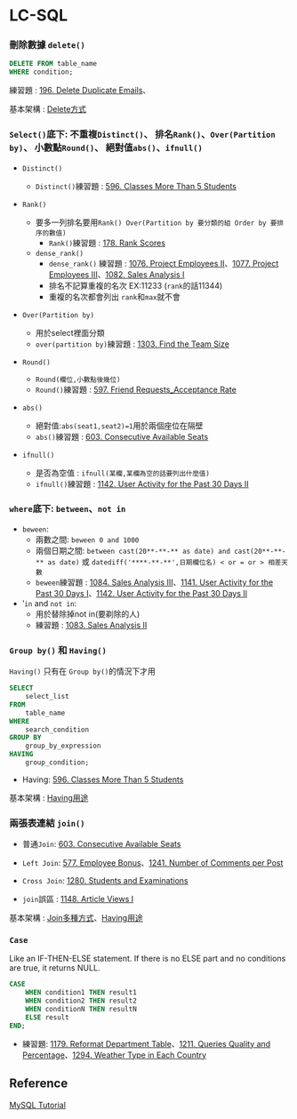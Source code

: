 # LC-SQL

### 刪除數據 `delete()`
```sql 
DELETE FROM table_name
WHERE condition;
```
練習題 : [196. Delete Duplicate Emails](./Leetcode-SQL/196.%20Delete%20Duplicate%20Emails.sql)、

基本架構 : [Delete方式](https://www.mysqltutorial.org/mysql-delete-statement.aspx)


### `Select()`底下: 不重複`Distinct()`、 排名`Rank()`、`Over(Partition by)`、 小數點`Round()`、 絕對值`abs()`、`ifnull()`
* `Distinct()`
  
  * `Distinct()`練習題 : [596. Classes More Than 5 Students](./Leetcode-SQL/596.%20Classes%20More%20Than%205%20Students.sql)
  
* `Rank()`
    * 要多一列排名要用`Rank() Over(Partition by 要分類的組 Order by 要排序的數值)`
      * `Rank()`練習題 : [178. Rank Scores](./Leetcode-SQL/178.%20Rank%20Scores.sql)
    * `dense_rank()`
      * `dense_rank()` 練習題 : [1076. Project Employees II](./Leetcode-SQL/1076.%20Project%20Employees%20II.sql)、[1077. Project Employees III](./Leetcode-SQL/1077.%20Project%20Employees%20III.sql)、[1082. Sales Analysis I](./Leetcode-SQL/1082.%20Sales%20Analysis%20I.sql)
      *  排名不記算重複的名次 EX:11233 (`rank`的話11344)
      *  重複的名次都會列出 `rank`和`max`就不會  
* `Over(Partition by)` 
  * 用於select裡面分類
  * `over(partition by)`練習題 : [1303. Find the Team Size](./Leetcode-SQL/1303.%20Find%20the%20Team%20Size)
* `Round()`
  * `Round(欄位,小數點後幾位)`
  * `Round()`練習題 : [597. Friend Requests_Acceptance Rate](./Leetcode-SQL/597.%20Friend%20Requests_Acceptance%20Rate)

* `abs()`
  * 絕對值:`abs(seat1,seat2)=1`用於兩個座位在隔壁
  * `abs()`練習題 : [603. Consecutive Available Seats](./Leetcode-SQL/603.%20Consecutive%20Available%20Seats.sql)
  
* `ifnull()`
  * 是否為空值 : `ifnull(某欄,某欄為空的話要列出什麼值)`
  * `ifnull()`練習題 : [1142. User Activity for the Past 30 Days II](./Leetcode-SQL/1142.%20User%20Activity%20for%20the%20Past%2030%20Days%20II.sql)

### `where`底下: `between`、`not in`
* `beween`:
  * 兩數之間: `beween 0 and 1000`
  * 兩個日期之間: `between cast(20**-**-** as date) and cast(20**-**-** as date)` 或 `datediff('****-**-**',日期欄位名) < or = or > 相差天數`
  * `beween`練習題 : [1084. Sales Analysis III](./Leetcode-SQL/1084.%20Sales%20Analysis%20III.sql)、[1141. User Activity for the Past 30 Days I](./Leetcode-SQL/1141.%20User%20Activity%20for%20the%20Past%2030%20Days%20I.sql)、[1142. User Activity for the Past 30 Days II](./Leetcode-SQL/1142.%20User%20Activity%20for%20the%20Past%2030%20Days%20II.sql)
* ‵`in` and `not in`:
  * 用於替除掉not in(要剃除的人) 
  * 練習題 : [1083. Sales Analysis II](./Leetcode-SQL/1083.%20Sales%20Analysis%20II.sql)



### `Group by()` 和 `Having()`
`Having()` 只有在 `Group by()`的情況下才用
```sql
SELECT 
    select_list
FROM 
    table_name
WHERE 
    search_condition
GROUP BY 
    group_by_expression
HAVING 
    group_condition;
```


* Having: [596. Classes More Than 5 Students](./Leetcode-SQL/596.%20Classes%20More%20Than%205%20Students.sql)

基本架構 : [Having用途](https://www.mysqltutorial.org/mysql-having.aspx)


### 兩張表連結 `join()`

* 普通`Join`: [603. Consecutive Available Seats](./Leetcode-SQL/603.%20Consecutive%20Available%20Seats.sql)
* `Left Join`: [577. Employee Bonus](./Leetcode-SQL/577.%20Employee%20Bonus.sql)、[1241. Number of Comments per Post](./Leetcode-SQL/1241.%20Number%20of%20Comments%20per%20Post)

* `Cross Join`: [1280. Students and Examinations](./Leetcode-SQL/1280.%20Students%20and%20Examinations.sql)

* `join`誤區 : [1148. Article Views I](./Leetcode-SQL/1148.%20Article%20Views%20I.sql)

基本架構 : [Join多種方式](https://www.mysqltutorial.org/mysql-join/)、[Having用途](https://www.mysqltutorial.org/mysql-having.aspx)

### `Case`

Like an IF-THEN-ELSE statement. If there is no ELSE part and no conditions are true, it returns NULL.
```sql
CASE
    WHEN condition1 THEN result1
    WHEN condition2 THEN result2
    WHEN conditionN THEN resultN
    ELSE result
END;
```
* 練習題: [1179. Reformat Department Table](./Leetcode-SQL/1179.%20Reformat%20Department%20Table.sql)、[1211. Queries Quality and Percentage](./Leetcode-SQL/1211.%20Queries%20Quality%20and%20Percentage.sql)、[1294. Weather Type in Each Country](./Leetcode-SQL/1294.%20Weather%20Type%20in%20Each%20Country.sql)



## Reference
[MySQL Tutorial](https://www.mysqltutorial.org/mysql-delete-statement.aspx)
